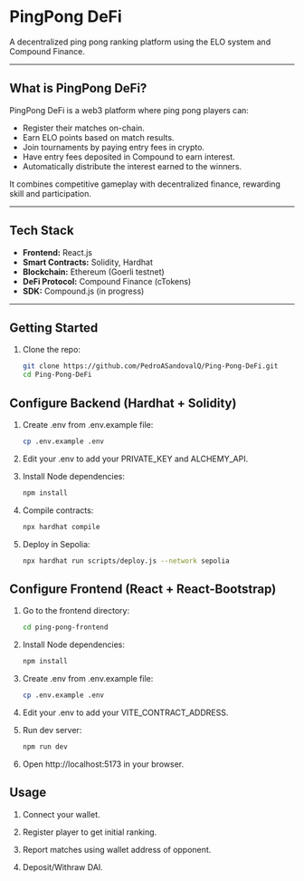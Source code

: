 # PingPong DeFi

A decentralized ping pong ranking platform using the ELO system and Compound Finance.

---

##  What is PingPong DeFi?

PingPong DeFi is a web3 platform where ping pong players can:

- Register their matches on-chain.
- Earn ELO points based on match results.
- Join tournaments by paying entry fees in crypto.
- Have entry fees deposited in Compound to earn interest.
- Automatically distribute the interest earned to the winners.

It combines competitive gameplay with decentralized finance, rewarding skill and participation.

---

## Tech Stack

- **Frontend:** React.js
- **Smart Contracts:** Solidity, Hardhat
- **Blockchain:** Ethereum (Goerli testnet)
- **DeFi Protocol:** Compound Finance (cTokens)
- **SDK:** Compound.js (in progress)

---

## Getting Started

1. Clone the repo:

   ```bash
   git clone https://github.com/PedroASandovalQ/Ping-Pong-DeFi.git
   cd Ping-Pong-DeFi

## Configure Backend (Hardhat + Solidity)

1. Create .env from .env.example file:

   ```bash
   cp .env.example .env

2. Edit your .env to add your PRIVATE_KEY and ALCHEMY_API.

3. Install Node dependencies:
   ```bash
   npm install

4. Compile contracts:
   ```bash
   npx hardhat compile

5. Deploy in Sepolia:
   ```bash
   npx hardhat run scripts/deploy.js --network sepolia

## Configure Frontend (React + React-Bootstrap)

1. Go to the frontend directory:
   ```bash
   cd ping-pong-frontend

2. Install Node dependencies:
   ```bash
   npm install

3. Create .env from .env.example file:

   ```bash
   cp .env.example .env

4. Edit your .env to add your VITE_CONTRACT_ADDRESS.

5. Run dev server:
   ```bash
   npm run dev

6. Open http://localhost:5173 in your browser.

## Usage

1. Connect your wallet.

2. Register player to get initial ranking.

3. Report matches using wallet address of opponent.

4. Deposit/Withraw DAI.
